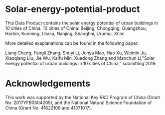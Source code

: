 # Solar-energy-potential-product
This Data Product contains the solar energy potential of urban buildings in 10 cities of China.
10 cities of China: Beijing, Chongqing, Guangzhou, Harbin, Kunming, Lhasa, Nanjing, Shanghai, Urumqi, Xi'an

More detailed exaplanations can be found in the following paper:

Liang Cheng, Fangli Zhang, Shuyi Li, Junya Mao, Hao Xu, Weimin Ju, Xiaoqiang Liu, Jie Wu, Kaifu Min, Xuedong Zhang and Manchun Li,"Solar energy potential of urban buildings in 10 cities of China," submitting 2019.

# Acknowledgements
This work was supported by the National Key R&D Program of China (Grant No. 2017YFB0504205), and the National Natural Science Foundation of China (Grant No. 41622109 and 41371017).
